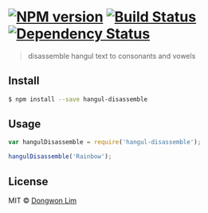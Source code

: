 #  [![NPM version][npm-image]][npm-url] [![Build Status][travis-image]][travis-url] [![Dependency Status][daviddm-image]][daviddm-url]

> disassemble hangul text to consonants and vowels


## Install

```sh
$ npm install --save hangul-disassemble
```


## Usage

```js
var hangulDisassemble = require('hangul-disassemble');

hangulDisassemble('Rainbow');
```


## License

MIT © [Dongwon Lim]()


[npm-image]: https://badge.fury.io/js/hangul-disassemble.svg
[npm-url]: https://npmjs.org/package/hangul-disassemble
[travis-image]: https://travis-ci.org/idw111/hangul-disassemble.svg?branch=master
[travis-url]: https://travis-ci.org/idw111/hangul-disassemble
[daviddm-image]: https://david-dm.org/idw111/hangul-disassemble.svg?theme=shields.io
[daviddm-url]: https://david-dm.org/idw111/hangul-disassemble
